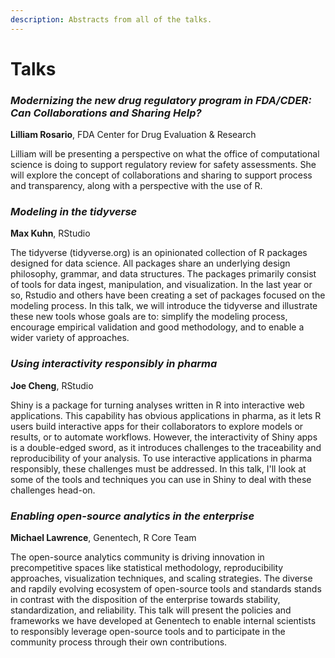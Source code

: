 ```yaml
---
description: Abstracts from all of the talks.
---
```


# Talks

### _Modernizing the new drug regulatory program in FDA/CDER:  Can Collaborations and Sharing Help?_

**Lilliam Rosario**, FDA Center for Drug Evaluation & Research

Lilliam will be presenting a perspective on what the office of computational science is doing to support regulatory review for safety assessments. She will explore the concept of collaborations and sharing to support process and transparency, along with a perspective with the use of R.

### _Modeling in the tidyverse_

**Max Kuhn**, RStudio

The tidyverse (tidyverse.org) is an opinionated collection of R packages designed for data science. All packages share an underlying design philosophy, grammar, and data structures. The packages primarily consist of tools for data ingest, manipulation, and visualization. In the last year or so, Rstudio and others have been creating a set of packages focused on the modeling process. In this talk, we will introduce the tidyverse and illustrate these new tools whose goals are to: simplify the modeling process, encourage empirical validation and good methodology, and to enable a wider variety of approaches.

### _Using interactivity responsibly in pharma_

**Joe Cheng**, RStudio

Shiny is a package for turning analyses written in R into interactive web applications. This capability has obvious applications in pharma, as it lets R users build interactive apps for their collaborators to explore models or results, or to automate workflows. However, the interactivity of Shiny apps is a double-edged sword, as it introduces challenges to the traceability and reproducibility of your analysis. To use interactive applications in pharma responsibly, these challenges must be addressed. In this talk, I'll look at some of the tools and techniques you can use in Shiny to deal with these challenges head-on.

### _Enabling open-source analytics in the enterprise_

**Michael Lawrence**, Genentech, R Core Team

The open-source analytics community is driving innovation in precompetitive spaces like statistical methodology, reproducibility approaches, visualization techniques, and scaling strategies. The diverse and rapdily evolving ecosystem of open-source tools and standards stands in contrast with the disposition of the enterprise towards stability, standardization, and reliability. This talk will present the policies and frameworks we have developed at Genentech to enable internal scientists to responsibly leverage open-source tools and to participate in the community process through their own contributions.
